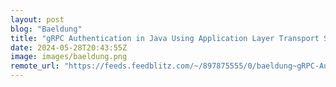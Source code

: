 ```yaml
---
layout: post
blog: "Baeldung"
title: "gRPC Authentication in Java Using Application Layer Transport Security (ALTS)"
date: 2024-05-28T20:43:55Z
image: images/baeldung.png
remote_url: "https://feeds.feedblitz.com/~/897875555/0/baeldung~gRPC-Authentication-in-Java-Using-Application-Layer-Transport-Security-ALTS"
---
```

